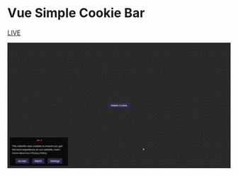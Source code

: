 # Vue Simple Cookie Bar

<a href="https://cerulean-speculoos-375268.netlify.app/"> LIVE</a>

<img src="./screenshot/screen.gif" />